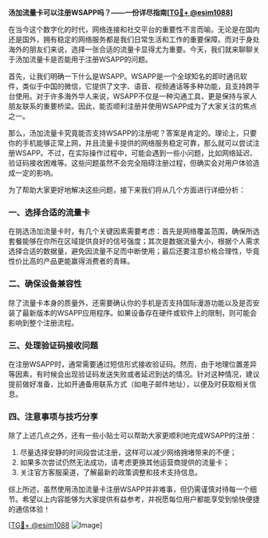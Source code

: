**汤加流量卡可以注册WSAPP吗？——一份详尽指南[[TG💪+ @esim1088](https://t.me/s/esim1088)]**

在当今这个数字化的时代，网络连接和社交平台的重要性不言而喻。无论是在国内还是国外，拥有稳定的网络服务都是我们日常生活和工作的重要保障。而对于身处海外的朋友们来说，选择一张合适的流量卡显得尤为重要。今天，我们就来聊聊关于汤加流量卡是否能用于注册WSAPP的问题。

首先，让我们明确一下什么是WSAPP。WSAPP是一个全球知名的即时通讯软件，类似于中国的微信，它提供了文字、语音、视频通话等多种功能，且支持跨平台使用。对于许多海外华人来说，WSAPP不仅是一种沟通工具，更是保持与家人朋友联系的重要桥梁。因此，能否顺利注册并使用WSAPP成为了大家关注的焦点之一。

那么，汤加流量卡究竟能否支持WSAPP的注册呢？答案是肯定的。理论上，只要你的手机能够正常上网，并且流量卡提供的网络服务稳定可靠，那么就可以尝试注册WSAPP。不过，在实际操作过程中，可能会遇到一些小问题，比如网络延迟、验证码接收困难等。这些问题虽然不会完全阻碍注册过程，但确实会对用户体验造成一定的影响。

为了帮助大家更好地解决这些问题，接下来我们将从几个方面进行详细分析：

### 一、选择合适的流量卡

在挑选汤加流量卡时，有几个关键因素需要考虑：首先是网络覆盖范围，确保所选套餐能够在你所在区域提供良好的信号强度；其次是数据流量大小，根据个人需求选择合适的数据量，避免因流量不足而中断使用；最后还要注意价格合理性，毕竟性价比高的产品更能赢得消费者的青睐。

### 二、确保设备兼容性

除了流量卡本身的质量外，还需要确认你的手机是否支持国际漫游功能以及是否安装了最新版本的WSAPP应用程序。如果设备存在硬件或软件上的限制，则可能会影响到整个注册流程。

### 三、处理验证码接收问题

在注册WSAPP时，通常需要通过短信形式接收验证码。然而，由于地理位置差异等因素，有时候会出现验证码发送失败或者延迟到达的情况。针对这种情况，建议提前做好准备，比如开通备用联系方式（如电子邮件地址），以便及时获取相关信息。

### 四、注意事项与技巧分享

除了上述几点之外，还有一些小贴士可以帮助大家更顺利地完成WSAPP的注册：
1. 尽量选择安静的时间段尝试注册，这样可以减少网络拥堵带来的不便；
2. 如果多次尝试仍然无法成功，请考虑更换其他运营商提供的流量卡；
3. 关注官方客服渠道，了解最新的政策调整和技术支持信息。

综上所述，虽然使用汤加流量卡注册WSAPP并非难事，但仍需谨慎对待每一个细节。希望以上内容能够为大家提供有益参考，并祝愿每位用户都能享受到愉快便捷的通信体验！

[[TG💪+ @esim1088](https://t.me/s/esim1088) ![Image](https://i.postimg.cc/4NQfJmqS/Snipaste-2025-05-13-00-14-12.png)]